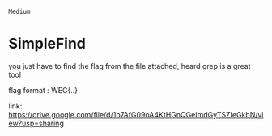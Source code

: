 `Medium`

# SimpleFind

you just have to find the flag from the file attached, heard grep is a great tool

flag format  : WEC{..}


link: https://drive.google.com/file/d/1b7AfG09oA4KtHGnQGeImdGyTSZIeGkbN/view?usp=sharing

